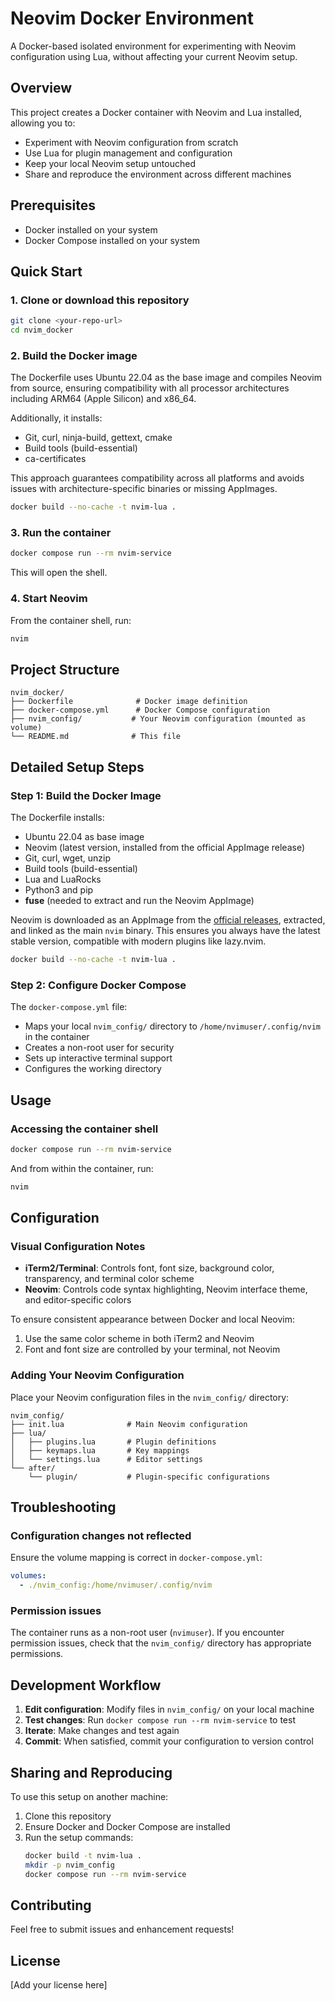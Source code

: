 # Neovim Docker Environment

A Docker-based isolated environment for experimenting with Neovim configuration using Lua, without affecting your current Neovim setup.

## Overview

This project creates a Docker container with Neovim and Lua installed, allowing you to:
- Experiment with Neovim configuration from scratch
- Use Lua for plugin management and configuration
- Keep your local Neovim setup untouched
- Share and reproduce the environment across different machines

## Prerequisites

- Docker installed on your system
- Docker Compose installed on your system

## Quick Start

### 1. Clone or download this repository

```bash
git clone <your-repo-url>
cd nvim_docker
```

### 2. Build the Docker image

The Dockerfile uses Ubuntu 22.04 as the base image and compiles Neovim from source, ensuring compatibility with all processor architectures including ARM64 (Apple Silicon) and x86_64.

Additionally, it installs:
- Git, curl, ninja-build, gettext, cmake
- Build tools (build-essential)
- ca-certificates

This approach guarantees compatibility across all platforms and avoids issues with architecture-specific binaries or missing AppImages.

```bash
docker build --no-cache -t nvim-lua .
```

### 3. Run the container

```bash
docker compose run --rm nvim-service
```

This will open the shell.

### 4. Start Neovim

From the container shell, run:

```bash
nvim
```

## Project Structure

```
nvim_docker/
├── Dockerfile              # Docker image definition
├── docker-compose.yml      # Docker Compose configuration
├── nvim_config/           # Your Neovim configuration (mounted as volume)
└── README.md              # This file
```

## Detailed Setup Steps

### Step 1: Build the Docker Image

The Dockerfile installs:
- Ubuntu 22.04 as base image
- Neovim (latest version, installed from the official AppImage release)
- Git, curl, wget, unzip
- Build tools (build-essential)
- Lua and LuaRocks
- Python3 and pip
- **fuse** (needed to extract and run the Neovim AppImage)

Neovim is downloaded as an AppImage from the [official releases](https://github.com/neovim/neovim/releases/latest), extracted, and linked as the main `nvim` binary. This ensures you always have the latest stable version, compatible with modern plugins like lazy.nvim.

```bash
docker build --no-cache -t nvim-lua .
```

### Step 2: Configure Docker Compose

The `docker-compose.yml` file:
- Maps your local `nvim_config/` directory to `/home/nvimuser/.config/nvim` in the container
- Creates a non-root user for security
- Sets up interactive terminal support
- Configures the working directory

## Usage

### Accessing the container shell

```bash
docker compose run --rm nvim-service
```

And from within the container, run:

```bash
nvim
```

## Configuration

### Visual Configuration Notes

- **iTerm2/Terminal**: Controls font, font size, background color, transparency, and terminal color scheme
- **Neovim**: Controls code syntax highlighting, Neovim interface theme, and editor-specific colors

To ensure consistent appearance between Docker and local Neovim:
1. Use the same color scheme in both iTerm2 and Neovim
2. Font and font size are controlled by your terminal, not Neovim

### Adding Your Neovim Configuration

Place your Neovim configuration files in the `nvim_config/` directory:

```
nvim_config/
├── init.lua              # Main Neovim configuration
├── lua/
│   ├── plugins.lua       # Plugin definitions
│   ├── keymaps.lua       # Key mappings
│   └── settings.lua      # Editor settings
└── after/
    └── plugin/           # Plugin-specific configurations
```

## Troubleshooting

### Configuration changes not reflected

Ensure the volume mapping is correct in `docker-compose.yml`:

```yaml
volumes:
  - ./nvim_config:/home/nvimuser/.config/nvim
```

### Permission issues

The container runs as a non-root user (`nvimuser`). If you encounter permission issues, check that the `nvim_config/` directory has appropriate permissions.

## Development Workflow

1. **Edit configuration**: Modify files in `nvim_config/` on your local machine
2. **Test changes**: Run `docker compose run --rm nvim-service` to test
3. **Iterate**: Make changes and test again
4. **Commit**: When satisfied, commit your configuration to version control

## Sharing and Reproducing

To use this setup on another machine:

1. Clone this repository
2. Ensure Docker and Docker Compose are installed
3. Run the setup commands:
   ```bash
   docker build -t nvim-lua .
   mkdir -p nvim_config
   docker compose run --rm nvim-service
   ```

## Contributing

Feel free to submit issues and enhancement requests!

## License

[Add your license here] 
